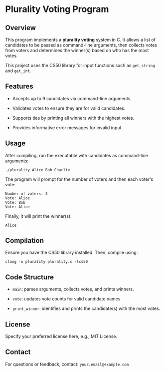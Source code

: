 # Plurality Voting Program

## Overview

This program implements a **plurality voting** system in C. It allows a list of candidates to be passed as command-line arguments, then collects votes from voters and determines the winner(s) based on who has the most votes.

This project uses the CS50 library for input functions such as `get_string` and `get_int`.

## Features

- Accepts up to 9 candidates via command-line arguments.

- Validates votes to ensure they are for valid candidates.

- Supports ties by printing all winners with the highest votes.

- Provides informative error messages for invalid input.

## Usage

After compiling, run the executable with candidates as command-line arguments:

```
./plurality Alice Bob Charlie
```

The program will prompt for the number of voters and then each voter's vote:

```
Number of voters: 3
Vote: Alice
Vote: Bob
Vote: Alice
```

Finally, it will print the winner(s):

```
Alice
```

## Compilation

Ensure you have the CS50 library installed. Then, compile using:

```
clang -o plurality plurality.c -lcs50
```

## Code Structure

- `main`: parses arguments, collects votes, and prints winners.

- `vote`: updates vote counts for valid candidate names.

- `print_winner`: identifies and prints the candidate(s) with the most votes.

## License

Specify your preferred license here, e.g., MIT License.

## Contact

For questions or feedback, contact: `your.email@example.com`

